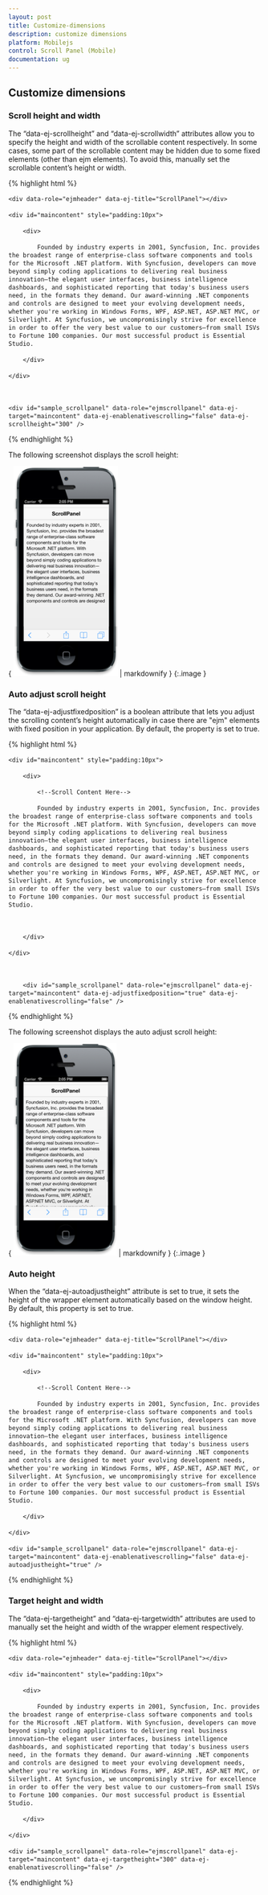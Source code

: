 ```yaml
---
layout: post
title: Customize-dimensions
description: customize dimensions
platform: Mobilejs
control: Scroll Panel (Mobile)
documentation: ug
---
```


## Customize dimensions

### Scroll height and width

The “data-ej-scrollheight” and “data-ej-scrollwidth” attributes allow you to specify the height and width of the scrollable content respectively. In some cases, some part of the scrollable content may be hidden due to some fixed elements (other than ejm elements). To avoid this, manually set the scrollable content’s height or width.

{% highlight html %}

    <div data-role="ejmheader" data-ej-title="ScrollPanel"></div>

    <div id="maincontent" style="padding:10px">

        <div>

            Founded by industry experts in 2001, Syncfusion, Inc. provides the broadest range of enterprise-class software components and tools for the Microsoft .NET platform. With Syncfusion, developers can move beyond simply coding applications to delivering real business innovation—the elegant user interfaces, business intelligence dashboards, and sophisticated reporting that today's business users need, in the formats they demand. Our award-winning .NET components and controls are designed to meet your evolving development needs, whether you're working in Windows Forms, WPF, ASP.NET, ASP.NET MVC, or Silverlight. At Syncfusion, we uncompromisingly strive for excellence in order to offer the very best value to our customers—from small ISVs to Fortune 100 companies. Our most successful product is Essential Studio.

        </div>

    </div>



    <div id="sample_scrollpanel" data-role="ejmscrollpanel" data-ej-target="maincontent" data-ej-enablenativescrolling="false" data-ej-scrollheight="300" />



{% endhighlight %}

The following screenshot displays the scroll height:



{ ![](Customize-dimensions_images/Customize-dimensions_img1.png) | markdownify }
{:.image }


### Auto adjust scroll height

The “data-ej-adjustfixedposition” is a boolean attribute that lets you adjust the scrolling content’s height automatically in case there are "ejm" elements with fixed position in your application. By default, the property is set to true.

{% highlight html %}



<div data-role="ejmheader" data-ej-title="ScrollPanel"></div>

    <div id="maincontent" style="padding:10px">

        <div>

            <!--Scroll Content Here-->

            Founded by industry experts in 2001, Syncfusion, Inc. provides the broadest range of enterprise-class software components and tools for the Microsoft .NET platform. With Syncfusion, developers can move beyond simply coding applications to delivering real business innovation—the elegant user interfaces, business intelligence dashboards, and sophisticated reporting that today's business users need, in the formats they demand. Our award-winning .NET components and controls are designed to meet your evolving development needs, whether you're working in Windows Forms, WPF, ASP.NET, ASP.NET MVC, or Silverlight. At Syncfusion, we uncompromisingly strive for excellence in order to offer the very best value to our customers—from small ISVs to Fortune 100 companies. Our most successful product is Essential Studio.



        </div>

    </div> 



        <div id="sample_scrollpanel" data-role="ejmscrollpanel" data-ej-target="maincontent" data-ej-adjustfixedposition="true" data-ej-enablenativescrolling="false" />



{% endhighlight %}

The following screenshot displays the auto adjust scroll height:

{ ![C:/Users/deepal/AppData/Local/Temp/SNAGHTML25abe046.PNG](Customize-dimensions_images/Customize-dimensions_img2.png) | markdownify }
{:.image }


### Auto height

When the “data-ej-autoadjustheight” attribute is set to true, it sets the height of the wrapper element automatically based on the window height. By default, this property is set to true.

{% highlight html %}



    <div data-role="ejmheader" data-ej-title="ScrollPanel"></div>

    <div id="maincontent" style="padding:10px">

        <div>

            <!--Scroll Content Here-->

            Founded by industry experts in 2001, Syncfusion, Inc. provides the broadest range of enterprise-class software components and tools for the Microsoft .NET platform. With Syncfusion, developers can move beyond simply coding applications to delivering real business innovation—the elegant user interfaces, business intelligence dashboards, and sophisticated reporting that today's business users need, in the formats they demand. Our award-winning .NET components and controls are designed to meet your evolving development needs, whether you're working in Windows Forms, WPF, ASP.NET, ASP.NET MVC, or Silverlight. At Syncfusion, we uncompromisingly strive for excellence in order to offer the very best value to our customers—from small ISVs to Fortune 100 companies. Our most successful product is Essential Studio.

        </div>

    </div>

    <div id="sample_scrollpanel" data-role="ejmscrollpanel" data-ej-target="maincontent" data-ej-enablenativescrolling="false" data-ej-autoadjustheight="true" />



{% endhighlight %}

### Target height and width

The “data-ej-targetheight” and “data-ej-targetwidth” attributes are used to manually set the height and width of the wrapper element respectively. 

{% highlight html %}



    <div data-role="ejmheader" data-ej-title="ScrollPanel"></div>

    <div id="maincontent" style="padding:10px">

        <div>

            Founded by industry experts in 2001, Syncfusion, Inc. provides the broadest range of enterprise-class software components and tools for the Microsoft .NET platform. With Syncfusion, developers can move beyond simply coding applications to delivering real business innovation—the elegant user interfaces, business intelligence dashboards, and sophisticated reporting that today's business users need, in the formats they demand. Our award-winning .NET components and controls are designed to meet your evolving development needs, whether you're working in Windows Forms, WPF, ASP.NET, ASP.NET MVC, or Silverlight. At Syncfusion, we uncompromisingly strive for excellence in order to offer the very best value to our customers—from small ISVs to Fortune 100 companies. Our most successful product is Essential Studio.

        </div>

    </div>

    <div id="sample_scrollpanel" data-role="ejmscrollpanel" data-ej-target="maincontent" data-ej-targetheight="300" data-ej-enablenativescrolling="false" />	



{% endhighlight %}



